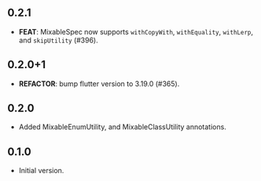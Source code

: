 ## 0.2.1

 - **FEAT**: MixableSpec now supports `withCopyWith`, `withEquality`, `withLerp`, and `skipUtility` (#396).

## 0.2.0+1

 - **REFACTOR**: bump flutter version to 3.19.0 (#365).

## 0.2.0

- Added MixableEnumUtility, and MixableClassUtility annotations.

## 0.1.0

- Initial version.
